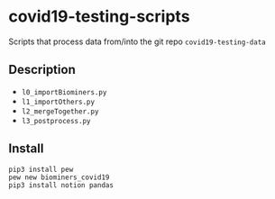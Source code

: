 # covid19-testing-scripts

Scripts that process data from/into the git repo `covid19-testing-data`

## Description

- `l0_importBiominers.py`
- `l1_importOthers.py`
- `l2_mergeTogether.py`
- `l3_postprocess.py`

## Install

```
pip3 install pew
pew new biominers_covid19
pip3 install notion pandas
```
